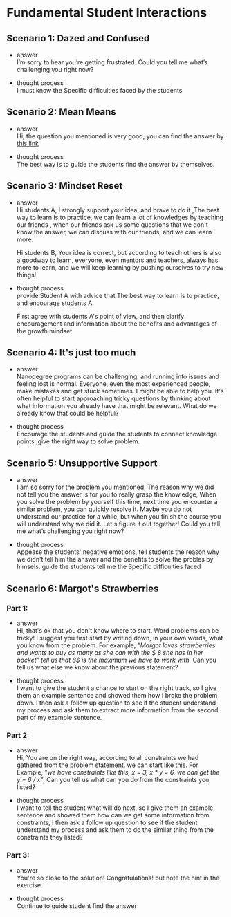 # Fundamental Student Interactions
## Scenario 1: Dazed and Confused
* answer       
I’m sorry to hear you’re getting frustrated. Could you tell me what’s challenging you right now?

* thought process        
I must know the Specific difficulties faced by the students 

## Scenario 2: Mean Means
* answer        
Hi, the question you mentioned is very good, you can find the answer by [this link](https://www.quora.com/What-is-difference-between-the-mean-and-the-average)

* thought process      
The best way is to guide the students find the answer by themselves.

## Scenario 3: Mindset Reset
* answer       
Hi students A, I strongly support your idea, and brave to do it ,The best way to learn is to practice, we can learn a lot of knowledges by teaching our friends , when our friends ask us some questions that we don't know the answer, we can discuss  with our friends, and we can learn more.

	Hi students B, Your idea is correct, but according to teach others is also a goodway to learn, everyone, even mentors and teachers, always has more to learn, and we will keep learning by pushing ourselves to try new things!

* thought process        
provide Student A with advice that The best way to learn is to practice, and encourage students A.

	First agree with students A's point of view, and then clarify
encouragement and information about the benefits and advantages of the growth mindset

## Scenario 4: It's just too much
* answer        
Nanodegree programs can be challenging. and running into issues and feeling lost is normal. Everyone, even the most experienced people, make mistakes and get stuck sometimes.
I might be able to help you. It's often helpful to start approaching tricky questions by thinking about what information you already have that might be relevant. What do we already know that could be helpful?

* thought process      
Encourage the students and guide the students to connect knowledge points ,give the right way to solve problem.

## Scenario 5: Unsupportive Support
* answer       
I am so sorry for the problem you mentioned, The reason why we did not tell you the answer is for you to really grasp the knowledge, When you solve the problem by yourself this time, next time you encounter a similar problem, you can quickly resolve it. Maybe you do not understand our practice for a while, but when you finish the course you will understand why we did it. Let's figure it out together! Could you tell me what’s challenging you right now?

* thought process       
Appease the students' negative emotions, tell students the reason why we didn't tell him the answer and the benefits to solve the probles by himsels. guide the students tell me the Specific difficulties faced 

## Scenario 6: Margot's Strawberries
### Part 1:
* answer        
Hi, that's ok that you don't know where to start. Word problems can be tricky! I suggest you first start by writing down, in your own words, what you know from the problem.
For example, _"Margot loves strawberries and wants to buy as many as she can with the $ 8 she has in her pocket"_  _tell us that 8$ is the maximum we have to work with._ Can you tell us what else we know about the previous statement?

* thought process        
I want to give the student a chance to start on the right track, so I give them an example sentence and showed them how I broke the problem down. I then ask a follow up question to see if the student understand my process and ask them to extract more information from the second part of my example sentence.

### Part 2:
* answer        
Hi, You are on the right way, according to all constraints we had gathered from the problem statement. we can start like this. For Example, "_we have constraints like this, x = 3, x * y = 6, we can get the y = 6 / x"_, Can you tell us what can you do from the constraints you listed? 

* thought process      
I want to tell the student what will do next, so I give them an example sentence and showed them how can we get some information from constraints, I then ask a follow up question to see if the student understand my process and ask them to do the similar thing from the constraints they listed? 
### Part 3:
* answer     
You're so close to the solution! Congratulations! but note the hint in the exercise.

* thought process          
Continue to guide student find the answer
